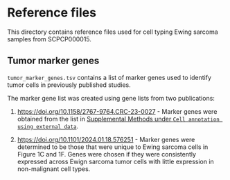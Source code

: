 # Reference files

This directory contains reference files used for cell typing Ewing sarcoma samples from SCPCP000015.

## Tumor marker genes

`tumor_marker_genes.tsv` contains a list of marker genes used to identify tumor cells in previously published studies.

The marker gene list was created using gene lists from two publications:

1. https://doi.org/10.1158/2767-9764.CRC-23-0027 - Marker genes were obtained from the list in [Supplemental Methods under `Cell annotation using external data`](https://aacr.silverchair-cdn.com/aacr/content_public/journal/cancerrescommun/3/10/10.1158_2767-9764.crc-23-0027/1/crc-23-0027-s01.pdf?Expires=1716815671&Signature=JgkH5QWs1J0dVeZFTCnZzfi2eDDQHhGsYazaF2UGI5vhPIatv7egTlW-3974FeZ~hM5Ac0gqiq0oBqeenDNWgN0PbU30N9-8n0LrsUmLHA2kCzhBxiHv8D-eKPXL0dSA9H3NKb~PkqTvOeV2QSde~MpCQL~cFh2Yn2Uf9XtAwrXrGhL3nOLIdb~qWBWtQUf1u0w~zynaDsz1hMh32gV5dEQVvZ0XZ4ozc9NO8neUbNvRJk5SSgAIPmQk1WXHKZpIheUbGU2VI2HeggkprVHO0lUELcgb1MmtziupgAkjE-xRrRUtbPVLe8QTWny6QtgJ6IcoH120LbFtRIfL9nOpuA__&Key-Pair-Id=APKAIE5G5CRDK6RD3PGA).

2. https://doi.org/10.1101/2024.01.18.576251 - Marker genes were determined to be those that were unique to Ewing sarcoma cells in Figure 1C and 1F.
Genes were chosen if they were consistently expressed across Ewign sarcoma tumor cells with little expression in non-malignant cell types.

